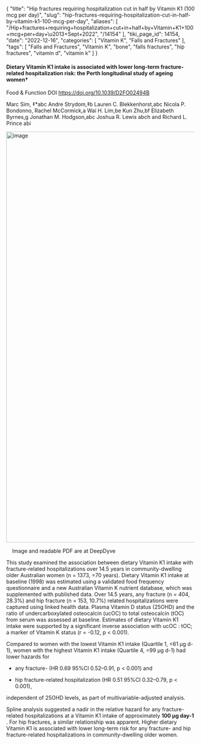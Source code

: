 {
    "title": "Hip fractures requiring hospitalization cut in half by Vitamin K1 (100 mcg per day)",
    "slug": "hip-fractures-requiring-hospitalization-cut-in-half-by-vitamin-k1-100-mcg-per-day",
    "aliases": [
        "/Hip+fractures+requiring+hospitalization+cut+in+half+by+Vitamin+K1+100+mcg+per+day+\u2013+Sept+2022",
        "/14154"
    ],
    "tiki_page_id": 14154,
    "date": "2022-12-16",
    "categories": [
        "Vitamin K",
        "Falls and Fractures"
    ],
    "tags": [
        "Falls and Fractures",
        "Vitamin K",
        "bone",
        "falls fractures",
        "hip fractures",
        "vitamin d",
        "vitamin k"
    ]
}


#### Dietary Vitamin K1 intake is associated with lower long-term fracture-related hospitalization risk: the Perth longitudinal study of ageing women†

Food & Function DOI https://doi.org/10.1039/D2FO02494B

Marc Sim, ‡*abc   Andre Strydom,‡b   Lauren C. Blekkenhorst,abc   Nicola P. Bondonno,  Rachel McCormick,a   Wai H. Lim,be   Kun Zhu,bf   Elizabeth Byrnes,g   Jonathan M. Hodgson,abc   Joshua R. Lewis abch  and  Richard L. Prince abi  

<img src="https://d378j1rmrlek7x.cloudfront.net/attachments/jpeg/k1.jpg" alt="image" width="1100">

&nbsp; &nbsp; Image and readable PDF are at DeepDyve

This study examined the association between dietary Vitamin K1 intake with fracture-related hospitalizations over 14.5 years in community-dwelling older Australian women (n = 1373, =70 years). Dietary Vitamin K1 intake at baseline (1998) was estimated using a validated food frequency questionnaire and a new Australian Vitamin K nutrient database, which was supplemented with published data. Over 14.5 years, any fracture (n = 404, 28.3%) and hip fracture (n = 153, 10.7%) related hospitalizations were captured using linked health data. Plasma Vitamin D status (25OHD) and the ratio of undercarboxylated osteocalcin (ucOC) to total osteocalcin (tOC) from serum was assessed at baseline. Estimates of dietary Vitamin K1 intake were supported by a significant inverse association with ucOC : tOC; a marker of Vitamin K status (r = -0.12, p < 0.001). 

Compared to women with the lowest Vitamin K1 intake (Quartile 1, <61 µg d-1), women with the highest Vitamin K1 intake (Quartile 4, =99 µg d-1) had lower hazards for 

* any fracture- (HR 0.69 95%CI 0.52–0.91, p < 0.001) and 

* hip fracture-related hospitalization (HR 0.51 95%CI 0.32–0.79, p < 0.001), 

independent of 25OHD levels, as part of multivariable-adjusted analysis. 

Spline analysis suggested a nadir in the relative hazard for any fracture-related hospitalizations at a Vitamin K1 intake of approximately  **100 µg day-1** . For hip fractures, a similar relationship was apparent. Higher dietary Vitamin K1 is associated with lower long-term risk for any fracture- and hip fracture-related hospitalizations in community-dwelling older women.
